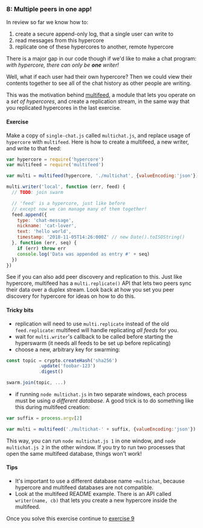 ### 8: Multiple peers in one app!

In review so far we know how to:

1. create a secure append-only log, that a single user can write to
2. read messages from this hypercore
3. replicate one of these hypercores to another, remote hypercore

There is a major gap in our code though if we'd like to make a chat program: *with hypercore, there can only be **one** writer!*

Well, what if each user had their own hypercore? Then we could view their contents together to see all of the chat history as other people are writing.

This was the motivation behind [multifeed](https://github.com/kappa-db/multifeed), a module that lets you operate on a *set of hypercores*, and create a replication stream, in the same way that you replicated hypercores in the last exercise.

#### Exercise

Make a copy of `single-chat.js` called `multichat.js`, and replace usage of `hypercore` with `multifeed`. Here is how to create a multifeed, a new writer, and write to that feed:

```js
var hypercore = require('hypercore')
var multifeed = require('multifeed')

var multi = multifeed(hypercore, './multichat', {valueEncoding:'json'})

multi.writer('local', function (err, feed) {
  // TODO: join swarm

  // 'feed' is a hypercore, just like before
  // except now we can manage many of them together!
  feed.append({ 
    type: 'chat-message',
    nickname: 'cat-lover',
    text: 'hello world', 
    timestamp: '2018-11-05T14:26:000Z' // new Date().toISOString()
  }, function (err, seq) {
    if (err) throw err
    console.log('Data was appended as entry #' + seq)
  })
})
```

See if you can also add peer discovery and replication to this. Just like
hypercore, multifeed has a `multi.replicate()` API that lets two peers sync
their data over a duplex stream. Look back at how you set you peer discovery
for hypercore for ideas on how to do this.

#### Tricky bits

- replication will need to use `multi.replicate` instead of the old `feed.replicate`: multifeed will handle replicating *all feeds* for you.
- wait for `multi.writer`'s callback to be called before starting the hyperswarm (it needs all feeds to be set up before replicating)
- choose a new, arbitrary key for swarming:

```js
const topic = crypto.createHash('sha256')
		    .update('foobar-123')
		    .digest()

swarm.join(topic, ...)
```

- if running `node multichat.js` in two separate windows, each process must be using *a different database*. A good trick is to do something like this during multifeed creation:

```js
var suffix = process.argv[2]

var multi = multifeed('./multichat-' + suffix, {valueEncoding:'json'})
```

This way, you can run `node multichat.js 1` in one window, and `node multichat.js 2` in the other window. If you try to run two processes that open the same multifeed database, things won't work!

#### Tips

- It's important to use a different database name -`multichat`, because hypercore and multifeed databases are not compatible.
- Look at the multifeed README example. There is an API called `writer(name, cb)` that lets you create a new hypercore inside the multifeed.

Once you solve this exercise continue to [exercise 9](09.html)
